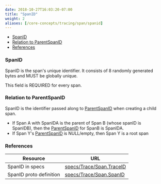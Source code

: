 ```yaml
---
date: 2018-10-27T16:03:20-07:00
title: "SpanID"
weight: 2
aliases: [/core-concepts/tracing/span/spanid]
---
```


- [SpanID](#spanid)
- [Relation to ParentSpanID](#relation-to-parentspanid)
- [References](#references)

### SpanID

SpanID is the span's unique identifier. It consists of 8 randomly generated bytes and MUST be
globally unique. 

This field is REQUIRED for every span.

### Relation to ParentSpanID
SpanID is the identifier passed along to [ParentSpanID](/tracing/span/parentspanid) when creating a child span.

* If Span A with SpanIDA is the parent of Span B (whose spanID is SpanIDB), then the [ParentSpanID](/tracing/span/parentspanid) for
SpanB is SpanIDA.
* If Span Y's [ParentSpanID](/tracing/span/parentspanid) is NULL/empty, then Span Y is a root span

### References

Resource|URL
---|---
SpanID in specs|[specs/Trace/Span.TraceID](https://github.com/census-instrumentation/opencensus-specs/blob/master/trace/Span.md#traceid)
SpanID proto definition|[specs/Trace/Span.SpanID](https://github.com/census-instrumentation/opencensus-proto/blob/99162e4df59df7e6f54a8a33b80f0020627d8405/src/opencensus/proto/trace/v1/trace.proto#L44-L48)
